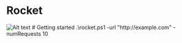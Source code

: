 # Rocket
<img src="https://github.com/JohanMoback/Rocket/resources/Rocket.png" alt="Alt text" title="Rocket">
# Getting started
.\rocket.ps1 -url "http://example.com" -numRequests 10

